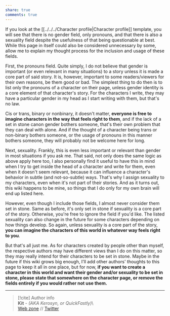 ```yaml
---  
share: true  
comments: true  
---  
```

If you look at the [[../../../Character profile|Character profile]] template, you will see that there is no gender field, only pronouns, and that there is also a sexuality field despite the usefulness of that being questionable at best. While this page in itself could also be considered unnecessary by some, allow me to explain my thought process for the inclusion and usage of these fields.  
  
First, the pronouns field. Quite simply, I do not believe that gender is important (or even relevant in many situations) to a story unless it is made a core part of said story. It is, however, important to some readers/viewers for their own reasons, be them good or bad. The simplest thing to do then is to list only the pronouns of a character on their page, unless gender identity is a core element of that character's story. For the characters I write, they may have a particular gender in my head as I start writing with them, but that's no law.  
  
Cis or trans, binary or nonbinary, it doesn't matter, **everyone is free to imagine characters in the way that feels right to them**, and if the lack of a set in stone canon gender bothers someone, that's their own problem that they can deal with alone. And if the thought of a character being trans or non-binary bothers someone, or the usage of pronouns in this manner bothers someone, they will probably not be welcome here for long.  
  
Next, sexuality. Frankly, this is even less important or relevant than gender in most situations if you ask me. That said, not only does the same logic as above apply here too, I also personally find it useful to have this in mind when I try to get inside the head of a character and write for them, even when it doesn't seem relevant, because it can influence a character's behavior in subtle (and not-so-subtle) ways. That's why I assign sexuality to my characters, even when it's not part of their stories. And as it turns out, this wiki happens to be mine, so things that I do only for my own brain will end up listed here.  
  
However, even though I include those fields, I almost never consider them set in stone. Same as before, it's only set in stone if sexuality is a core part of the story. Otherwise, you're free to ignore the field if you'd like. The listed sexuality can also change in the future for some characters depending on how things develop. So again, unless sexuality is a core part of the story, **you can imagine the characters of this world in whatever way feels right to you**.  
  
But that's all just me. As for characters created by people other than myself, the respective authors may have different views than I do on this matter, so they may really intend for their characters to be set in stone. Maybe in the future if this wiki grows big enough, I'll add other authors' thoughts to this page to keep it all in one place, but for now, **if you want to create a character in this world and want their gender and/or sexuality to be set in stone, please state that somewhere on the character page, or remove the fields entirely if you would rather not use them.**  
  
-----  
> [!cite] Author info  
> **Kit** - *(AKA Kerosyn, or QuickFastly)*\  
> [Web zone](https://kitabe.link) // [Twitter](https://twitter.com/Kerosyn_)